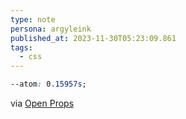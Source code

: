 ```yaml
---
type: note
persona: argyleink
published_at: 2023-11-30T05:23:09.861
tags: 
  - css
---
```



```css
--atom: 0.15957s;
```

via [Open Props](https://github.com/argyleink/open-props/blob/main/src/extra/durations.css)